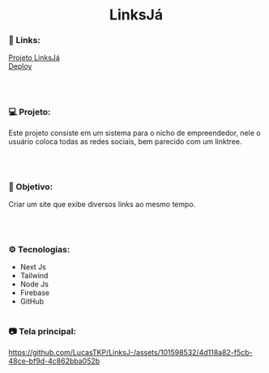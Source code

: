 <h1 align="center">LinksJá</h1>

### 🔗 Links:

<a href="https://github.com/LucasTKP/LinksJ-">Projeto LinksJá</a></br>
<a href="https://links.cliqueja.online/">Deploy</a></br>

</br>
</br>

### 💻 Projeto:

Este projeto consiste em um sistema para o nicho de empreendedor, nele o usuário coloca todas as redes sociais, bem parecido com um linktree.

<br /> <br />

### 🎯 Objetivo:

Criar um site que exibe diversos links ao mesmo tempo.


<br /> <br />

### ⚙️ Tecnologias:

- Next Js
- Tailwind
- Node Js
- Firebase
- GitHub
  <br /> <br />

### 📷 Tela principal:


https://github.com/LucasTKP/LinksJ-/assets/101598532/4d118a82-f5cb-48ce-bf9d-4c862bba052b


<br />
